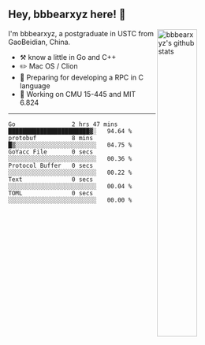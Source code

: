 ## Hey, bbbearxyz here! :wave:

<img align="right" alt="bbbearxyz's github stats" width="40%" src="https://github-readme-stats.vercel.app/api?username=bbbearxyz&show_icons=true">

I'm bbbearxyz, a postgraduate in USTC from GaoBeidian, China.

-   :hammer_and_pick:    know a little in Go and C++
-   :pencil2: Mac OS / Clion
-   :seedling: Preparing for developing a RPC in C language 
-   :thinking: Working on CMU 15-445 and MIT 6.824
---
<!--START_SECTION:waka-->

```text
Go                2 hrs 47 mins   ███████████████████████▓░   94.64 %
protobuf          8 mins          █▒░░░░░░░░░░░░░░░░░░░░░░░   04.75 %
GoYacc File       0 secs          ░░░░░░░░░░░░░░░░░░░░░░░░░   00.36 %
Protocol Buffer   0 secs          ░░░░░░░░░░░░░░░░░░░░░░░░░   00.22 %
Text              0 secs          ░░░░░░░░░░░░░░░░░░░░░░░░░   00.04 %
TOML              0 secs          ░░░░░░░░░░░░░░░░░░░░░░░░░   00.00 %
```

<!--END_SECTION:waka-->
